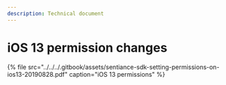 ```yaml
---
description: Technical document
---
```


# iOS 13 permission changes

{% file src="../../../.gitbook/assets/sentiance-sdk-setting-permissions-on-ios13-20190828.pdf" caption="iOS 13 permissions" %}

